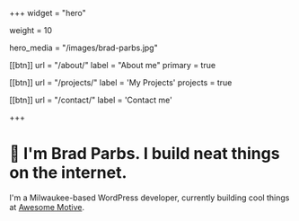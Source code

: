 +++
widget = "hero"

weight = 10

hero_media = "/images/brad-parbs.jpg"

[[btn]]
	url = "/about/"
	label = "About me"
	primary = true

[[btn]]
	url = "/projects/"
	label = 'My Projects'
	projects = true

[[btn]]
	url = "/contact/"
	label = 'Contact me'


+++

# 👋 I'm **Brad Parbs**. I build neat things on the internet.

I'm a Milwaukee-based WordPress developer, currently building cool things at [Awesome Motive](https://awesomemotive.com/).
